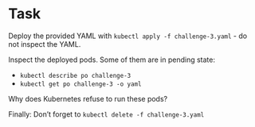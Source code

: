 # Task

Deploy the provided YAML with `kubectl apply -f challenge-3.yaml` - do not inspect the YAML.

Inspect the deployed pods. Some of them are in pending state:
- `kubectl describe po challenge-3`
- `kubectl get po challenge-3 -o yaml`

Why does Kubernetes refuse to run these pods?


Finally: Don’t forget to `kubectl delete -f challenge-3.yaml`
